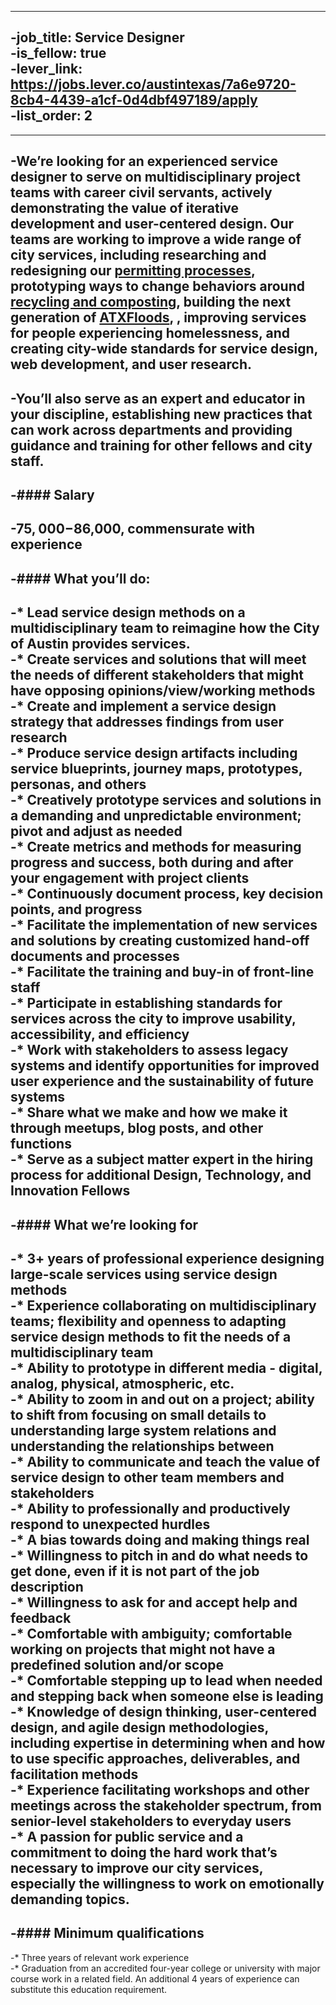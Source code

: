 ----		
 -job_title: Service Designer		
 -is_fellow: true		
 -lever_link: https://jobs.lever.co/austintexas/7a6e9720-8cb4-4439-a1cf-0d4dbf497189/apply		
 -list_order: 2		
 -		
 ----		
 -We’re looking for an experienced service designer to serve on multidisciplinary project teams with career civil servants, actively demonstrating the value of iterative development and user-centered design. Our teams are working to improve a wide range of city services, including researching and redesigning our [permitting processes](http://www.austintexas.gov/department/development-services), prototyping ways to change behaviors around [recycling and composting](http://www.austintexas.gov/department/austin-resource-recovery), building the next generation of [ATXFloods](https://www.atxfloods.com/), , improving services for people experiencing homelessness, and creating city-wide standards for service design, web development, and user research.		
 -		
 -You’ll also serve as an expert and educator in your discipline, establishing new practices that can work across departments and providing guidance and training for other fellows and city staff.		
 -		
 -#### Salary		
 -		
 -$75,000-$86,000, commensurate with experience		
 -		
 -#### What you’ll do:		
 -		
 -* Lead service design methods on a multidisciplinary team to reimagine how the City of Austin provides services.		
 -* Create services and solutions that will meet the needs of different stakeholders that might have opposing opinions/view/working methods		
 -* Create and implement a service design strategy that addresses findings from user research  		
 -* Produce service design artifacts including service blueprints, journey maps, prototypes, personas, and others		
 -* Creatively prototype services and solutions in a demanding and unpredictable environment; pivot and adjust as needed		
 -* Create metrics and methods for measuring progress and success, both during and after your engagement with project clients		
 -* Continuously document process, key decision points, and progress		
 -* Facilitate the implementation of new services and solutions by creating customized hand-off documents and processes  		
 -* Facilitate the training and buy-in of front-line staff  		
 -* Participate in establishing standards for services across the city to improve usability, accessibility, and efficiency		
 -* Work with stakeholders to assess legacy systems and identify opportunities for improved user experience and the sustainability of future systems		
 -* Share what we make and how we make it through meetups, blog posts, and other functions		
 -* Serve as a subject matter expert in the hiring process for additional Design, Technology, and Innovation Fellows		
 -		
 -#### What we’re looking for		
 -		
 -* 3+ years of professional experience designing large-scale services using service design methods		
 -* Experience collaborating on multidisciplinary teams; flexibility and openness to adapting service design methods to fit the needs of a multidisciplinary team		
 -* Ability to prototype in different media - digital, analog, physical, atmospheric, etc.		
 -* Ability to zoom in and out on a project; ability to shift from focusing on small details to understanding large system relations and understanding the relationships between		
 -* Ability to communicate and teach the value of service design to other team members and stakeholders		
 -* Ability to professionally and productively respond to unexpected hurdles		
 -* A bias towards doing and making things real  		
 -* Willingness to pitch in and do what needs to get done, even if it is not part of the job description  		
 -* Willingness to ask for and accept help and feedback		
 -* Comfortable with ambiguity; comfortable working on projects that might not have a predefined solution and/or scope		
 -* Comfortable stepping up to lead when needed and stepping back when someone else is leading		
 -* Knowledge of design thinking, user-centered design, and agile design methodologies, including expertise in determining when and how to use specific approaches, deliverables, and facilitation methods		
 -* Experience facilitating workshops and other meetings across the stakeholder spectrum, from senior-level stakeholders to everyday users		
 -* A passion for public service and a commitment to doing the hard work that’s necessary to improve our city services, especially the willingness to work on emotionally demanding topics.		
 -		
 -#### Minimum qualifications		
 -		
 -* Three years of relevant work experience		
 -* Graduation from an accredited four-year college or university with major course work in a related field. An additional 4 years of experience can substitute this education requirement.
